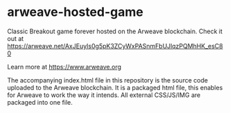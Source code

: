 # arweave-hosted-game
Classic Breakout game forever hosted on the Arweave blockchain. Check it out at https://arweave.net/AxJEuyIs0g5pK3ZCyWxPASnmFbUJlqzPQMhHK_esC80

Learn more at https://www.arweave.org

The accompanying index.html file in this repository is the source code uploaded to the Arweave blockchain. It is a packaged html file, this enables for Arweave to work the way it intends. All external CSS/JS/IMG are packaged into one file.

